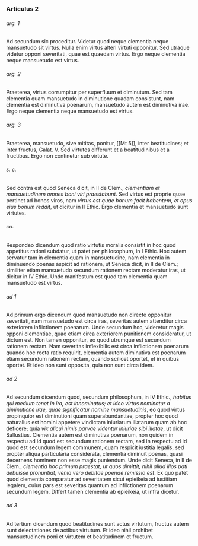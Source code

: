 ### Articulus 2

###### arg. 1
Ad secundum sic proceditur. Videtur quod neque clementia neque mansuetudo sit virtus. Nulla enim virtus alteri virtuti opponitur. Sed utraque videtur opponi severitati, quae est quaedam virtus. Ergo neque clementia neque mansuetudo est virtus.

###### arg. 2
Praeterea, virtus corrumpitur per superfluum et diminutum. Sed tam clementia quam mansuetudo in diminutione quadam consistunt, nam clementia est diminutiva poenarum, mansuetudo autem est diminutiva irae. Ergo neque clementia neque mansuetudo est virtus.

###### arg. 3
Praeterea, mansuetudo, sive mititas, ponitur, [[Mt 5]], inter beatitudines; et inter fructus, Galat. V. Sed virtutes differunt et a beatitudinibus et a fructibus. Ergo non continetur sub virtute.

###### s. c.
Sed contra est quod Seneca dicit, in II de Clem., *clementiam et mansuetudinem omnes boni viri praestabunt*. Sed virtus est proprie quae pertinet ad bonos viros, nam *virtus est quae bonum facit habentem, et opus eius bonum reddit*, ut dicitur in II Ethic. Ergo clementia et mansuetudo sunt virtutes.

###### co.
Respondeo dicendum quod ratio virtutis moralis consistit in hoc quod appetitus rationi subdatur, ut patet per philosophum, in I Ethic. Hoc autem servatur tam in clementia quam in mansuetudine, nam clementia in diminuendo poenas aspicit ad rationem, ut Seneca dicit, in II de Clem.; similiter etiam mansuetudo secundum rationem rectam moderatur iras, ut dicitur in IV Ethic. Unde manifestum est quod tam clementia quam mansuetudo est virtus.

###### ad 1
Ad primum ergo dicendum quod mansuetudo non directe opponitur severitati, nam mansuetudo est circa iras, severitas autem attenditur circa exteriorem inflictionem poenarum. Unde secundum hoc, videretur magis opponi clementiae, quae etiam circa exteriorem punitionem consideratur, ut dictum est. Non tamen opponitur, eo quod utrumque est secundum rationem rectam. Nam severitas inflexibilis est circa inflictionem poenarum quando hoc recta ratio requirit, clementia autem diminutiva est poenarum etiam secundum rationem rectam, quando scilicet oportet, et in quibus oportet. Et ideo non sunt opposita, quia non sunt circa idem.

###### ad 2
Ad secundum dicendum quod, secundum philosophum, in IV Ethic., *habitus qui medium tenet in ira, est innominatus; et ideo virtus nominatur a diminutione irae, quae significatur nomine mansuetudinis*, eo quod virtus propinquior est diminutioni quam superabundantiae, propter hoc quod naturalius est homini appetere vindictam iniuriarum illatarum quam ab hoc deficere; quia *vix alicui nimis parvae videntur iniuriae sibi illatae*, ut dicit Sallustius. Clementia autem est diminutiva poenarum, non quidem in respectu ad id quod est secundum rationem rectam, sed in respectu ad id quod est secundum legem communem, quam respicit iustitia legalis, sed propter aliqua particularia considerata, clementia diminuit poenas, quasi decernens hominem non esse magis puniendum. Unde dicit Seneca, in II de Clem., *clementia hoc primum praestat, ut quos dimittit, nihil aliud illos pati debuisse pronuntiat, venia vero debitae poenae remissio est*. Ex quo patet quod clementia comparatur ad severitatem sicut epieikeia ad iustitiam legalem, cuius pars est severitas quantum ad inflictionem poenarum secundum legem. Differt tamen clementia ab epieikeia, ut infra dicetur.

###### ad 3
Ad tertium dicendum quod beatitudines sunt actus virtutum, fructus autem sunt delectationes de actibus virtutum. Et ideo nihil prohibet mansuetudinem poni et virtutem et beatitudinem et fructum.

